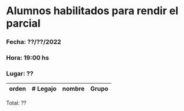 
# Alumnos habilitados para rendir el parcial 

### Fecha: ??/??/2022
### Hora: 19:00 hs
### Lugar: ??




|   orden  |  # Legajo  |  nombre                 | Grupo  |
|  ------  |  -------   |     --------------      | ------ |

Total: ??
